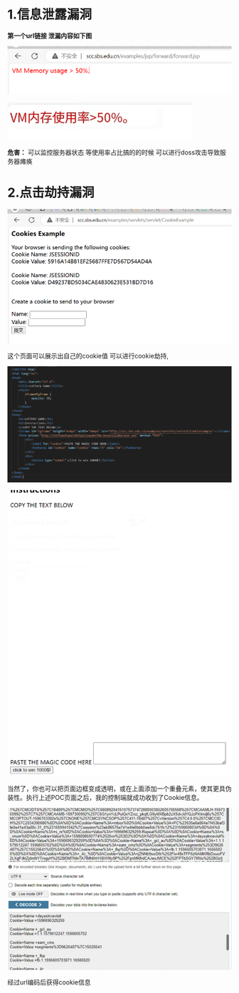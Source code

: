 # 1.信息泄露漏洞

**第一个url链接 泄漏内容如下图**

![alt text](./image/shsimage.png)

![alt text](./image/shsimage-1.png)

**危害：** 可以监控服务器状态 等使用率占比搞的的时候 可以进行doss攻击导致服务器瘫痪

# 2.点击劫持漏洞

![alt text](./image/shsimage-2.png)

这个页面可以展示出自己的cookie值 可以进行cookie劫持,

![alt text](./image/shsimage-3.png)

![alt text](./image/shsimage-4.png)

当然了，你也可以把页面边框变成透明，或在上面添加一个重叠元素，使其更具伪装性。执行上述POC页面之后，我的控制端就成功收到了Cookie信息。

![alt text](./image/shsimage-5.png)

经过url编码后获得cookie信息